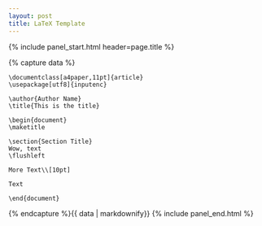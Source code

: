 ```yaml
---
layout: post
title: LaTeX Template
---
```

{% include panel_start.html header=page.title %}

{% capture data %}

    \documentclass[a4paper,11pt]{article}
    \usepackage[utf8]{inputenc}
    
    \author{Author Name}
    \title{This is the title}
    
    \begin{document}
    \maketitle
    
    \section{Section Title}
    Wow, text
    \flushleft
    
    More Text\\[10pt]
    
    Text
    
    \end{document}

{% endcapture %}{{ data | markdownify}}
{% include panel_end.html %}
